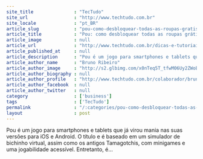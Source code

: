 ```yaml
---
site_title               : "TecTudo"
site_url                 : "http://www.techtudo.com.br"
site_locale              : "pt_BR"
article_slug             : "pou-como-desbloquear-todas-as-roupas-gratis"
article_title            : "Pou: como desbloquear todas as roupas grátis"
article_image            : null
article_url              : "http://www.techtudo.com.br/dicas-e-tutoriais/noticia/2013/11/pou-como-desbloquear-todas-roupas-gratis.html"
article_published_at     : null
article_description      : "Pou é um jogo para smartphones e tablets que já virou mania nas suas versões para iOS e Android. O título e é baseado em um simulador de bichinho virtual, assim como os antigos Tamagotchis, com minigames e uma jogabilidade acessível. Entretanto, é..."
article_author_name      : "Bruno Ribeiro"
article_author_image     : "http://s2.glbimg.com/x0nTeq5T_tfwM06Uy2ZWoBLY9zc=/30x30/s2.glbimg.com/30lQAKWmR17gC-0YQSMjzX8nTko=/140x140/s.glbimg.com/po/tt2/f/original/2013/11/12/img_29014663829323_1_.jpeg"
article_author_biography : null
article_author_profile   : "http://www.techtudo.com.br/colaborador/bruno-ribeiro.html"
article_author_facebook  : null
article_author_twitter   : null
category                 : ['business']
tags                     : ['TecTudo']
permalink                : "/:categories/pou-como-desbloquear-todas-as-roupas-gratis/"
layout                   : post
---
```


Pou é um jogo para smartphones e tablets que já virou mania nas suas versões para iOS e Android. O título e é baseado em um simulador de bichinho virtual, assim como os antigos Tamagotchis, com minigames e uma jogabilidade acessível. Entretanto, é...
